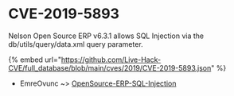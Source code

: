 # CVE-2019-5893

Nelson Open Source ERP v6.3.1 allows SQL Injection via the db/utils/query/data.xml query parameter.

{% embed url="https://github.com/Live-Hack-CVE/full_database/blob/main/cves/2019/CVE-2019-5893.json" %}


* EmreOvunc ~> [OpenSource-ERP-SQL-Injection](https://zeste.alice-snow.ru/2019/database/cve-2019-5893/opensource-erp-sql-injection-emreovunc)